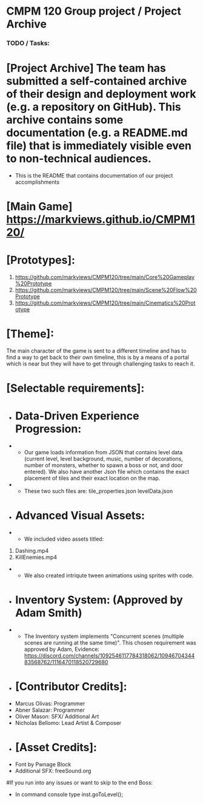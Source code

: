# CMPM 120 Group project / Project Archive

### TODO / Tasks:

# [Project Archive] The team has submitted a self-contained archive of their design and deployment work (e.g. a repository on GitHub). This archive contains some documentation (e.g. a README.md file) that is immediately visible even to non-technical audiences.
* This is the README that contains documentation of our project accomplishments
# [Main Game] https://markviews.github.io/CMPM120/
# [Prototypes]: 
1. https://github.com/markviews/CMPM120/tree/main/Core%20Gameplay%20Prototype
2. https://github.com/markviews/CMPM120/tree/main/Scene%20Flow%20Prototype
3. https://github.com/markviews/CMPM120/tree/main/Cinematics%20Prototype
# [Theme]: 
The main character of the game is sent to a different timeline and has to find a way to get back to their own timeline, this is by a means of a portal which is near but they will have to get through challenging tasks to reach it.
# [Selectable requirements]:
* # Data-Driven Experience Progression: 
* * Our game loads information from JSON that contains level data (current level, level background, music, number of decorations, number of monsters, whether to spawn a boss or not, and door entered). We also have another Json file which contains the exact placement of tiles and their exact location on the map. 
* * These two such files are: tile_properties.json levelData.json
* # Advanced Visual Assets:
* * We included video assets titled:
1. Dashing.mp4
2. KillEnemies.mp4
* * We also created intriqute tween animations using sprites with code.
* # Inventory System: (Approved by Adam Smith)
* * The Inventory system implements "Concurrent scenes (multiple scenes are running at the same time)". This chosen requirement was approved by Adam, Evidence: https://discord.com/channels/1092546117784318062/1094670434483568762/1116470118520729680
* # [Contributor Credits]:
* Marcus Olivas: Programmer
* Abner Salazar: Programmer
* Oliver Mason:  SFX/ Additional Art
* Nicholas Bellomo: Lead Artist & Composer
* # [Asset Credits]:
* Font by Pwnage Block
* Additional SFX: freeSound.org

#If you run into any issues or want to skip to the end Boss: 
* In command console type inst.goToLevel();

